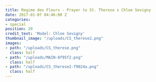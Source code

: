 ```yaml
---
title: Regime des Fleurs - Prayer to St. Therese x Chloe Sevigny
date: 2017-01-07 04:46:00 Z
categories:
- special
position: 29
credit_text: 'Model: Chloe Sevigny'
thumbnail_image: "/uploads/CS_therese2.png"
images:
- path: "/uploads/CS_therese.png"
  class: half
- path: "/uploads/MAIN-8f95f2.png"
  class: half
- path: "/uploads/CS_therese2-f9024a.png"
  class: half
---
```


